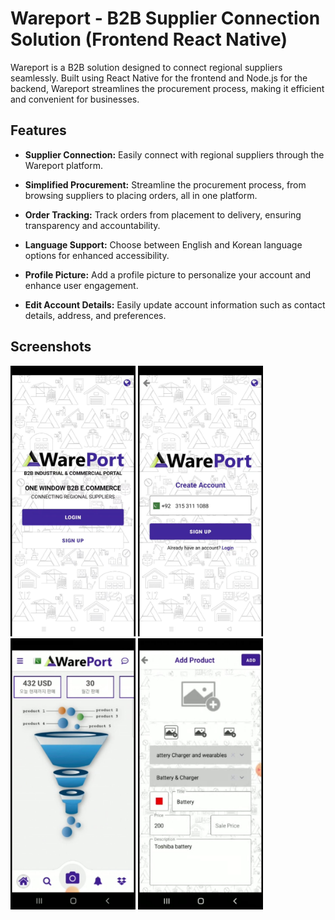 # Wareport - B2B Supplier Connection Solution (Frontend React Native)

Wareport is a B2B solution designed to connect regional suppliers seamlessly. Built using React Native for the frontend and Node.js for the backend, Wareport streamlines the procurement process, making it efficient and convenient for businesses.

## Features

- **Supplier Connection:** Easily connect with regional suppliers through the Wareport platform.
  
- **Simplified Procurement:** Streamline the procurement process, from browsing suppliers to placing orders, all in one platform.

- **Order Tracking:** Track orders from placement to delivery, ensuring transparency and accountability.

- **Language Support:** Choose between English and Korean language options for enhanced accessibility.

- **Profile Picture:** Add a profile picture to personalize your account and enhance user engagement.

- **Edit Account Details:** Easily update account information such as contact details, address, and preferences.

## Screenshots


<img src="screenshot1.jpeg" alt="Screenshot 1" width="200" >
<img src="screenshot2.jpeg" alt="Screenshot 2" width="200" >
<img src="screenshot3.jpeg" alt="Screenshot 3" width="200" >
<img src="screenshot4.jpeg" alt="Screenshot 4" width="200" >

